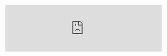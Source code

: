 <iframe width="100%" src="https://www.youtube.com/embed/hmQiuHbdqPU" frameborder="0" allow="accelerometer; autoplay; encrypted-media; gyroscope; picture-in-picture" allowfullscreen></iframe>
